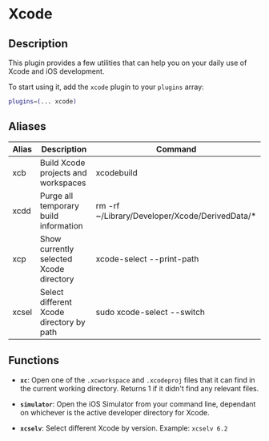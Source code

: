 # Xcode

## Description

This plugin provides a few utilities that can help you on your daily use of Xcode and iOS development.

To start using it, add the `xcode` plugin to your `plugins` array:

```zsh
plugins=(... xcode)
```


## Aliases

| Alias | Description                              | Command                                        |
|-------|------------------------------------------|------------------------------------------------|
| xcb   | Build Xcode projects and workspaces      | xcodebuild                                     |
| xcdd  | Purge all temporary build information    | rm -rf ~/Library/Developer/Xcode/DerivedData/* |
| xcp   | Show currently selected Xcode directory  | xcode-select --print-path                      |
| xcsel | Select different Xcode directory by path | sudo xcode-select --switch                     |



## Functions

- **`xc`**:
  Open one of the `.xcworkspace` and `.xcodeproj` files that it can find in the current working directory.
  Returns 1 if it didn't find any relevant files.

- **`simulator`**:
  Open the iOS Simulator from your command line, dependant on whichever is the active developer directory for Xcode.

- **`xcselv`**:
  Select different Xcode by version. Example: `xcselv 6.2`
